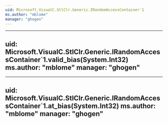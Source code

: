 ```yaml
---
uid: Microsoft.VisualC.StlClr.Generic.IRandomAccessContainer`1
ms.author: "mblome"
manager: "ghogen"
---
```


---
uid: Microsoft.VisualC.StlClr.Generic.IRandomAccessContainer`1.valid_bias(System.Int32)
ms.author: "mblome"
manager: "ghogen"
---

---
uid: Microsoft.VisualC.StlClr.Generic.IRandomAccessContainer`1.at_bias(System.Int32)
ms.author: "mblome"
manager: "ghogen"
---
